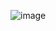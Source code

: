 											
![image](https://user-images.githubusercontent.com/82740867/159611848-ddbc5dd7-c2de-4c82-bd4c-2d7d9a775ef9.png)
